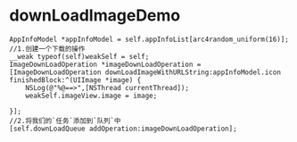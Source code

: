 # downLoadImageDemo

	AppInfoModel *appInfoModel = self.appInfoList[arc4random_uniform(16)];
    //1.创建一个下载的操作
    __weak typeof(self)weakSelf = self;
    ImageDownLoadOperation *imageDownLoadOperation = [ImageDownLoadOperation downLoadImageWithURLString:appInfoModel.icon     finishedBlock:^(UIImage *image) {
        NSLog(@"%@==>",[NSThread currentThread]);
        weakSelf.imageView.image = image;
        
    }];
    //2.将我们的`任务`添加到`队列`中
    [self.downLoadQueue addOperation:imageDownLoadOperation];
